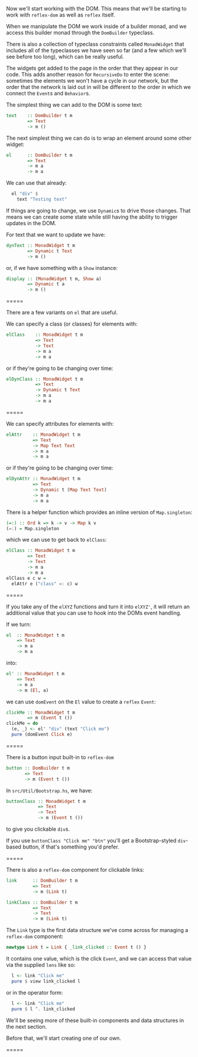 
Now we'll start working with the DOM.
This means that we'll be starting to work with `reflex-dom` as well as `reflex` itself.

When we manipulate the DOM we work inside of a builder monad, and we access this builder monad through the `DomBuilder` typeclass.

There is also a collection of typeclass constraints called `MonadWidget` that includes all of the typeclasses we have seen so far (and a few which we'll see before too long), which can be really useful.

The widgets get added to the page in the order that they appear in our code.
This adds another reason for `RecursiveDo` to enter the scene: sometimes the elements we won't have a cycle in our network, but the order that the network is laid out in will be different to the order in which we connect the `Event`s and `Behavior`s.

The simplest thing we can add to the DOM is some text:
```haskell
text    :: DomBuilder t m 
        => Text 
        -> m ()
```

The next simplest thing we can do is to wrap an element around some other widget:
```haskell
el      :: DomBuilder t m 
        => Text 
        -> m a 
        -> m a
```

We can use that already:
```haskell
  el "div" $ 
    text "Testing text"
```

If things are going to change, we use `Dynamic`s to drive those changes.
That means we can create some state while still having the ability to trigger updates in the DOM.

For text that we want to update we have:
```haskell
dynText :: MonadWidget t m 
        => Dynamic t Text
        -> m ()
```
or, if we have something with a `Show` instance:
```haskell
display :: (MonadWidget t m, Show a)
        => Dynamic t a
        -> m ()
```

=====

There are a few variants on `el` that are useful.

We can specify a class (or classes) for elements with:
```haskell
elClass    :: MonadWidget t m 
           => Text 
           -> Text 
           -> m a 
           -> m a
```
or if they're going to be changing over time:
```haskell
elDynClass :: MonadWidget t m 
           => Text 
           -> Dynamic t Text 
           -> m a 
           -> m a
```

=====

We can specify attributes for elements with:
```haskell
elAttr    :: MonadWidget t m 
          => Text 
          -> Map Text Text 
          -> m a 
          -> m a
```
or if they're going to be changing over time:
```haskell
elDynAttr :: MonadWidget t m 
          => Text 
          -> Dynamic t (Map Text Text)
          -> m a 
          -> m a
```

There is a helper function which provides an inline version of `Map.singleton`:
```haskell
(=:) :: Ord k => k -> v -> Map k v
(=:) = Map.singleton
```
which we can use to get back to `elClass`:
```haskell
elClass :: MonadWidget t m 
        => Text 
        -> Text 
        -> m a 
        -> m a
elClass e c w =
  elAttr e ("class" =: c) w
```

=====

If you take any of the `elXYZ` functions and turn it into `elXYZ'`, it will return an additional value that you can use to hook into the DOMs event handling.

If we turn:
```haskell
el  :: MonadWidget t m 
    => Text 
    -> m a 
    -> m a
```
into:
```haskell
el' :: MonadWidget t m 
    => Text 
    -> m a 
    -> m (El, a)
```
we can use `domEvent` on the `El` value to create a `reflex` `Event`:
```haskell
clickMe :: MonadWidget t m 
        => m (Event t ())
clickMe = do
  (e, _) <- el' "div" (text "Click me")
  pure (domEvent Click e)
```

=====

There is a button input built-in to `reflex-dom`

```haskell
button :: DomBuilder t m 
       => Text 
       -> m (Event t ())
```

In `src/Util/Bootstrap.hs`, we have:
```haskell
buttonClass :: MonadWidget t m 
            => Text 
            -> Text 
            -> m (Event t ())
```
to give you clickable `div`s.

If you use `buttonClass "Click me" "btn"` you'll get a Bootstrap-styled `div`-based button, if that's something you'd prefer.

=====

There is also a `reflex-dom` component for clickable links:
```haskell
link      :: DomBuilder t m 
          => Text 
          -> m (Link t)

linkClass :: DomBuilder t m 
          => Text 
          -> Text 
          -> m (Link t)
```

The `Link` type is the first data structure we've come across for managing a `reflex-dom` component:
```haskell
newtype Link t = Link { _link_clicked :: Event t () }
```

It contains one value, which is the click `Event`, and we can access that value via the supplied `lens` like so:
```haskell
  l <- link "Click me"
  pure $ view link_clicked l
```
or in the operator form:
```haskell
  l <- link "Click me"
  pure $ l ^. link_clicked
```

We'll be seeing more of these built-in components and data structures in the next section.

Before that, we'll start creating one of our own.

=====
